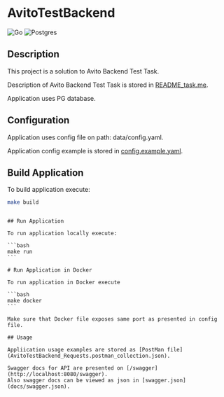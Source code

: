 # AvitoTestBackend

![Go](https://img.shields.io/badge/go-%2300ADD8.svg?style=for-the-badge&logo=go&logoColor=white)
![Postgres](https://img.shields.io/badge/postgres-%23316192.svg?style=for-the-badge&logo=postgresql&logoColor=white)

## Description

This project is a solution to Avito Backend Test Task.

Description of Avito Backend Test Task is stored in [README_task.me](README_task.md).

Application uses PG database.

## Configuration

Application uses config file on path: data/config.yaml.

Application config example is stored in [config.example.yaml](config.example.yaml).

## Build Application

To build application execute:

```bash
make build
```

````

## Run Application

To run application locally execute:

```bash
make run
```

# Run Application in Docker

To run application in Docker execute

```bash
make docker
```

Make sure that Docker file exposes same port as presented in config file.

## Usage

Appliication usage examples are stored as [PostMan file](AvitoTestBackend_Requests.postman_collection.json).

Swagger docs for API are presented on [/swagger](http://localhost:8080/swagger).
Also swagger docs can be viewed as json in [swagger.json](docs/swagger.json).
````
